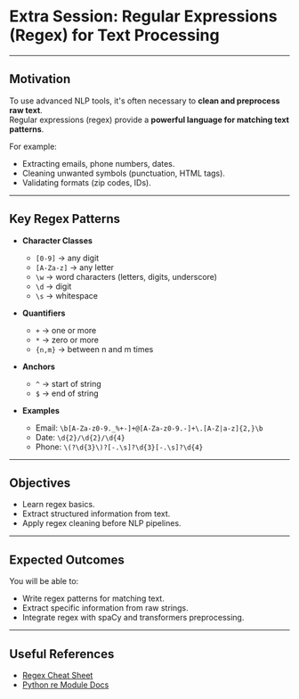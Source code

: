 # Extra Session: Regular Expressions (Regex) for Text Processing

---

## Motivation
To use advanced NLP tools, it's often necessary to **clean and preprocess raw text**.  
Regular expressions (regex) provide a **powerful language for matching text patterns**.

For example:
- Extracting emails, phone numbers, dates.  
- Cleaning unwanted symbols (punctuation, HTML tags).  
- Validating formats (zip codes, IDs).  

---

## Key Regex Patterns

- **Character Classes**
  - `[0-9]` → any digit  
  - `[A-Za-z]` → any letter  
  - `\w` → word characters (letters, digits, underscore)  
  - `\d` → digit  
  - `\s` → whitespace  

- **Quantifiers**
  - `+` → one or more  
  - `*` → zero or more  
  - `{n,m}` → between n and m times  

- **Anchors**
  - `^` → start of string  
  - `$` → end of string  

- **Examples**
  - Email: `\b[A-Za-z0-9._%+-]+@[A-Za-z0-9.-]+\.[A-Z|a-z]{2,}\b`  
  - Date: `\d{2}/\d{2}/\d{4}`  
  - Phone: `\(?\d{3}\)?[-.\s]?\d{3}[-.\s]?\d{4}`  

---

## Objectives
- Learn regex basics.  
- Extract structured information from text.  
- Apply regex cleaning before NLP pipelines.  

---

## Expected Outcomes
You will be able to:
- Write regex patterns for matching text.  
- Extract specific information from raw strings.  
- Integrate regex with spaCy and transformers preprocessing.  

---

## Useful References
- [Regex Cheat Sheet](https://www.rexegg.com/regex-quickstart.html)  
- [Python re Module Docs](https://docs.python.org/3/library/re.html)  
